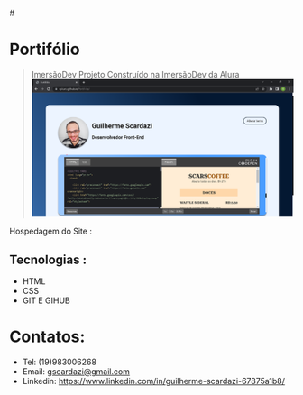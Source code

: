 #<h1>Portifólio</h1>
> ImersãoDev
Projeto Construído na ImersãoDev da Alura
![pt](pt.png)

Hospedagem do Site :
## Tecnologias :
- HTML
- CSS
- GIT E GIHUB
# Contatos:
- Tel: (19)983006268
- Email: gscardazi@gmail.com
- Linkedin: https://www.linkedin.com/in/guilherme-scardazi-67875a1b8/

